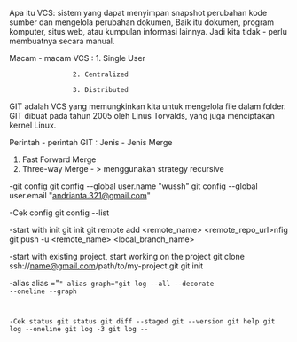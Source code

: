 Apa itu VCS: sistem yang dapat menyimpan snapshot perubahan kode sumber dan mengelola perubahan dokumen,
Baik itu dokumen, program komputer, situs web, atau kumpulan informasi lainnya. Jadi kita tidak - perlu membuatnya secara manual.

Macam - macam VCS : 1. Single User
                                                   
                    2. Centralized
                                                   
                    3. Distributed
                                                   
GIT adalah VCS yang memungkinkan kita untuk mengelola file dalam folder.
GIT dibuat pada tahun 2005 oleh Linus Torvalds, yang juga menciptakan kernel Linux.

Perintah - perintah GIT : 
Jenis - Jenis Merge
1. Fast Forward Merge
2. Three-way Merge - > menggunakan strategy recursive

-git config
git config --global user.name "wussh"
git config --global user.email "andrianta.321@gmail.com"

-Cek config 
git config --list

-start with init
git init
git remote add <remote_name> <remote_repo_url>nfig
git push -u <remote_name> <local_branch_name>

-start with existing project, start working on the project
git clone ssh://name@gmail.com/path/to/my-project.git
git init

-alias
alias <name>="<code>"
alias graph="git log --all --decorate --oneline --graph

-Cek status
git status
git diff --staged
git --version
git help
git log --oneline
git log -3
git log -- <style>
git log --all --decorate --oneline --graph

-Menyimpan GIT
git add <file>
git add .
git commit -m "Test"
git commit -am "Test" (file harus keadaan modified) 

-Menghapus GIT
git rm --cached
git restore <file>
git branch -D <branch> (hanya bisa klo branch sudah dimerge)
git branch -d <branch>

-Mengetahui branch yg sudah di merge
git branch --merged

-Membuat branch
git branch <branch>

-Melihat branch
git branch
git branch --list

-Pindah branch
git checkout <branch>

-Mengembalikan file yg sudah di hapus
git checkout 7667a -- <file>

-Cara pindah ke commit lain
git checkout <7digithash>

git stash
git stash apply

git reset a1e8fb5 --soft
git reset a1e8fb5 --hard
git remote -v
git remote add origin (nama url)
git fetch
git pull origin master
git push origin master
git push origin feature/login-user

git branch -a
git push -u origin developer

git checkout -b new-feature master
git merge new-feature
git branch -d new-feature
